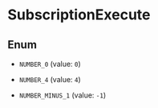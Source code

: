 

# SubscriptionExecute

## Enum


* `NUMBER_0` (value: `0`)

* `NUMBER_4` (value: `4`)

* `NUMBER_MINUS_1` (value: `-1`)



